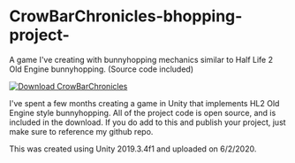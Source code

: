 # CrowBarChronicles-bhopping-project-
A game I've creating with bunnyhopping mechanics similar to Half Life 2 Old Engine bunnyhopping. (Source code included)

[![Download CrowBarChronicles](https://a.fsdn.com/con/app/sf-download-button)](https://sourceforge.net/projects/hpestockbhopunity/files/latest/download)

I've spent a few months creating a game in Unity that implements HL2 Old Engine style bunnyhopping. All of the project code
is open source, and is included in the download. If you do add to this and publish your project, just make sure to reference
my github repo. 

This was created using Unity 2019.3.4f1 and uploaded on 6/2/2020. 
